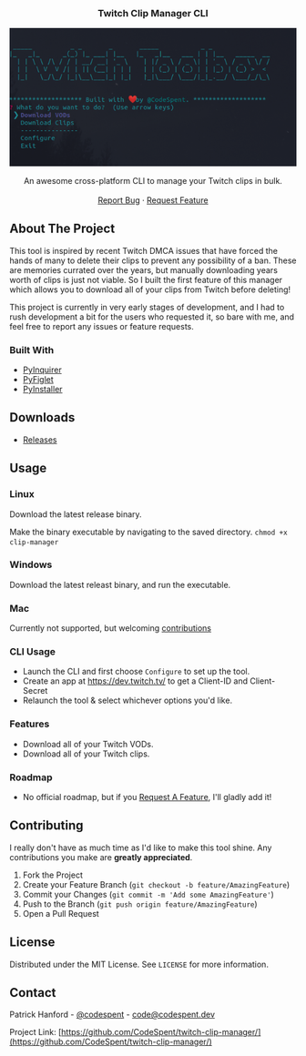 <br />
<p align="center">
  <h3 align="center">Twitch Clip Manager CLI</h3>
  <img src="/screenshots/v0.0.1_menu.png" />

  <p align="center">
    An awesome cross-platform CLI to manage your Twitch clips in bulk.
    <br />
    <br />
    <a href="https://github.com/CodeSpent/twitch-clip-manager/issues/new">Report Bug</a>
    ·
    <a href="https://github.com/CodeSpent/twitch-clip-manager/issues/new">Request Feature</a>
  </p>
</p>


<!-- ABOUT THE PROJECT -->
## About The Project

This tool is inspired by recent Twitch DMCA issues that have forced the hands of many to delete their clips to prevent any possibility of a ban. These are memories currated over the years, 
but manually downloading years worth of clips is just not viable. So I built the first feature of this manager which allows you to download all of your clips from Twitch before deleting!

This project is currently in very early stages of development, and I had to rush development a bit for the users who requested it, so bare with me, and feel free to report any issues or feature requests.

### Built With
* [PyInquirer](https://github.com/CITGuru/PyInquirer/)
* [PyFiglet](https://github.com/pwaller/pyfiglet)
* [PyInstaller](https://github.com/pyinstaller/pyinstaller)


## Downloads

- [Releases](https://github.com/CodeSpent/twitch-clip-manager/releases)


## Usage

### Linux
Download the latest release binary.

Make the binary executable by navigating to the saved directory.
`chmod +x clip-manager`

### Windows
Download the latest releast binary, and run the executable.

### Mac
Currently not supported, but welcoming [contributions](https://github.com/codespent/twitch-toolbox/issues/)

### CLI Usage
- Launch the CLI and first choose `Configure` to set up the tool.
- Create an app at https://dev.twitch.tv/ to get a Client-ID and Client-Secret
- Relaunch the tool & select whichever options you'd like.

### Features
- Download all of your Twitch VODs.
- Download all of your Twitch clips.

### Roadmap
- No official roadmap, but if you <a href="https://github.com/CodeSpent/twitch-clip-manager/issues/new">Request A Feature</a>, I'll gladly add it!

## Contributing

I really don't have as much time as I'd like to make this tool shine. Any contributions you make are **greatly appreciated**.

1. Fork the Project
2. Create your Feature Branch (`git checkout -b feature/AmazingFeature`)
3. Commit your Changes (`git commit -m 'Add some AmazingFeature'`)
4. Push to the Branch (`git push origin feature/AmazingFeature`)
5. Open a Pull Request


## License

Distributed under the MIT License. See `LICENSE` for more information.


## Contact

Patrick Hanford - [@codespent](https://twitter.com/codespent) - code@codespent.dev

Project Link: [https://github.com/CodeSpent/twitch-clip-manager/](https://github.com/CodeSpent/twitch-clip-manager/)
